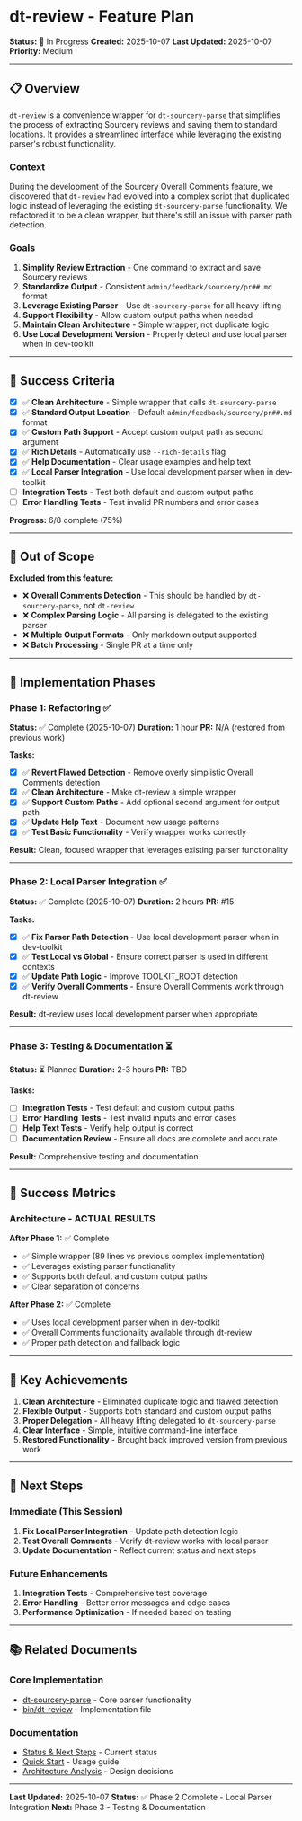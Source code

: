 # dt-review - Feature Plan

**Status:** 🔧 In Progress
**Created:** 2025-10-07
**Last Updated:** 2025-10-07
**Priority:** Medium

---

## 📋 Overview

`dt-review` is a convenience wrapper for `dt-sourcery-parse` that simplifies the process of extracting Sourcery reviews and saving them to standard locations. It provides a streamlined interface while leveraging the existing parser's robust functionality.

### Context

During the development of the Sourcery Overall Comments feature, we discovered that `dt-review` had evolved into a complex script that duplicated logic instead of leveraging the existing `dt-sourcery-parse` functionality. We refactored it to be a clean wrapper, but there's still an issue with parser path detection.

### Goals

1. **Simplify Review Extraction** - One command to extract and save Sourcery reviews
2. **Standardize Output** - Consistent `admin/feedback/sourcery/pr##.md` format
3. **Leverage Existing Parser** - Use `dt-sourcery-parse` for all heavy lifting
4. **Support Flexibility** - Allow custom output paths when needed
5. **Maintain Clean Architecture** - Simple wrapper, not duplicate logic
6. **Use Local Development Version** - Properly detect and use local parser when in dev-toolkit

---

## 🎯 Success Criteria

- [x] ✅ **Clean Architecture** - Simple wrapper that calls `dt-sourcery-parse`
- [x] ✅ **Standard Output Location** - Default `admin/feedback/sourcery/pr##.md` format
- [x] ✅ **Custom Path Support** - Accept custom output path as second argument
- [x] ✅ **Rich Details** - Automatically use `--rich-details` flag
- [x] ✅ **Help Documentation** - Clear usage examples and help text
- [x] ✅ **Local Parser Integration** - Use local development parser when in dev-toolkit
- [ ] **Integration Tests** - Test both default and custom output paths
- [ ] **Error Handling Tests** - Test invalid PR numbers and error cases

**Progress:** 6/8 complete (75%)

---

## 🚫 Out of Scope

**Excluded from this feature:**
- ❌ **Overall Comments Detection** - This should be handled by `dt-sourcery-parse`, not `dt-review`
- ❌ **Complex Parsing Logic** - All parsing is delegated to the existing parser
- ❌ **Multiple Output Formats** - Only markdown output supported
- ❌ **Batch Processing** - Single PR at a time only

---

## 📅 Implementation Phases

### Phase 1: Refactoring ✅

**Status:** ✅ Complete (2025-10-07)
**Duration:** 1 hour
**PR:** N/A (restored from previous work)

**Tasks:**
- [x] ✅ **Revert Flawed Detection** - Remove overly simplistic Overall Comments detection
- [x] ✅ **Clean Architecture** - Make dt-review a simple wrapper
- [x] ✅ **Support Custom Paths** - Add optional second argument for output path
- [x] ✅ **Update Help Text** - Document new usage patterns
- [x] ✅ **Test Basic Functionality** - Verify wrapper works correctly

**Result:** Clean, focused wrapper that leverages existing parser functionality

---

### Phase 2: Local Parser Integration ✅

**Status:** ✅ Complete (2025-10-07)
**Duration:** 2 hours
**PR:** #15

**Tasks:**
- [x] ✅ **Fix Parser Path Detection** - Use local development parser when in dev-toolkit
- [x] ✅ **Test Local vs Global** - Ensure correct parser is used in different contexts
- [x] ✅ **Update Path Logic** - Improve TOOLKIT_ROOT detection
- [x] ✅ **Verify Overall Comments** - Ensure Overall Comments work through dt-review

**Result:** dt-review uses local development parser when appropriate

---

### Phase 3: Testing & Documentation ⏳

**Status:** ⏳ Planned
**Duration:** 2-3 hours
**PR:** TBD

**Tasks:**
- [ ] **Integration Tests** - Test default and custom output paths
- [ ] **Error Handling Tests** - Test invalid inputs and error cases
- [ ] **Help Text Tests** - Verify help output is correct
- [ ] **Documentation Review** - Ensure all docs are complete and accurate

**Result:** Comprehensive testing and documentation

---

## 🎉 Success Metrics

### Architecture - ACTUAL RESULTS

**After Phase 1:** ✅ Complete
- ✅ Simple wrapper (89 lines vs previous complex implementation)
- ✅ Leverages existing parser functionality
- ✅ Supports both default and custom output paths
- ✅ Clear separation of concerns

**After Phase 2:** ✅ Complete
- ✅ Uses local development parser when in dev-toolkit
- ✅ Overall Comments functionality available through dt-review
- ✅ Proper path detection and fallback logic

---

## 🎊 Key Achievements

1. **Clean Architecture** - Eliminated duplicate logic and flawed detection
2. **Flexible Output** - Supports both standard and custom output paths
3. **Proper Delegation** - All heavy lifting delegated to `dt-sourcery-parse`
4. **Clear Interface** - Simple, intuitive command-line interface
5. **Restored Functionality** - Brought back improved version from previous work

---

## 🚀 Next Steps

### Immediate (This Session)
1. **Fix Local Parser Integration** - Update path detection logic
2. **Test Overall Comments** - Verify dt-review works with local parser
3. **Update Documentation** - Reflect current status and next steps

### Future Enhancements
1. **Integration Tests** - Comprehensive test coverage
2. **Error Handling** - Better error messages and edge cases
3. **Performance Optimization** - If needed based on testing

---

## 📚 Related Documents

### Core Implementation
- [dt-sourcery-parse](../sourcery-overall-comments/) - Core parser functionality
- [bin/dt-review](../../../../bin/dt-review) - Implementation file

### Documentation
- [Status & Next Steps](status-and-next-steps.md) - Current status
- [Quick Start](quick-start.md) - Usage guide
- [Architecture Analysis](architecture-analysis.md) - Design decisions

---

**Last Updated:** 2025-10-07
**Status:** ✅ Phase 2 Complete - Local Parser Integration
**Next:** Phase 3 - Testing & Documentation

